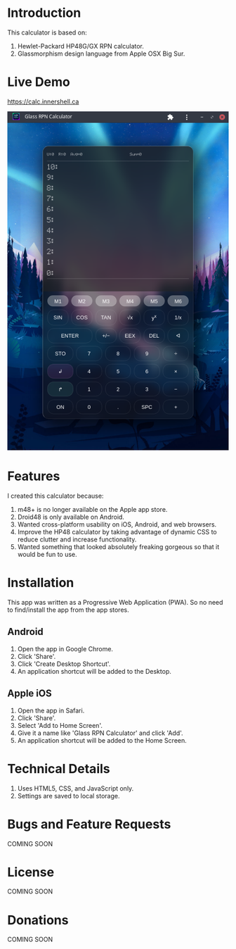 Introduction
============
This calculator is based on:
1. Hewlet-Packard HP48G/GX RPN calculator.
1. Glassmorphism design language from Apple OSX Big Sur.

Live Demo
=========
https://calc.innershell.ca

![Glass RPN Calculator](/resources/images/glass-rpn-calculator-screen.png)

Features
========
I created this calculator because:
1. m48+ is no longer available on the Apple app store.
1. Droid48 is only available on Android.
1. Wanted cross-platform usability on iOS, Android, and web browsers.
1. Improve the HP48 calculator by taking advantage of dynamic CSS to reduce clutter and increase functionality.
1. Wanted something that looked absolutely freaking gorgeous so that it would be fun to use.

Installation
============
This app was written as a Progressive Web Application (PWA). So no need to find/install the app from the app stores.

Android
-------
1. Open the app in Google Chrome.
1. Click 'Share'.
1. Click 'Create Desktop Shortcut'.
1. An application shortcut will be added to the Desktop.

Apple iOS
---------
1. Open the app in Safari.
1. Click 'Share'.
1. Select 'Add to Home Screen'.
1. Give it a name like 'Glass RPN Calculator' and click 'Add'.
1. An application shortcut will be added to the Home Screen.

Technical Details
=================
1. Uses HTML5, CSS, and JavaScript only.
1. Settings are saved to local storage.

Bugs and Feature Requests
=========================
COMING SOON

License
=======
COMING SOON

Donations
=========
COMING SOON
